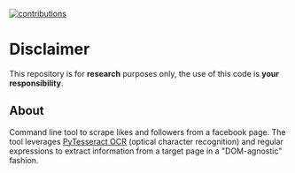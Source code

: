 [![contributions](https://img.shields.io/badge/contributions-welcome-brightgreen)](https://github.com/RiccardoBiosas/facebook-scraper)

# Disclaimer

This repository is for **research** purposes only, the use of this code is **your responsibility**.

## About

Command line tool to scrape likes and followers from a facebook page. The tool leverages [PyTesseract OCR](https://github.com/madmaze/pytesseract) (optical character recognition) and regular expressions to extract information from a target page in a "DOM-agnostic" fashion.

